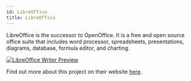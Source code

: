 ```yaml
---
id: LibreOffice
title: LibreOffice
---
```


LibreOffice is the successor to OpenOffice. It is a free and open source office suite that includes word processor, spreadsheets, presentations, diagrams, database, formula editor, and charting.  

[<img alt="LibreOffice Writer Preview" src="/img/LibreOffice.png" />](https://www.libreoffice.org)

Find out more about this project on their website [here](https://www.libreoffice.org).
